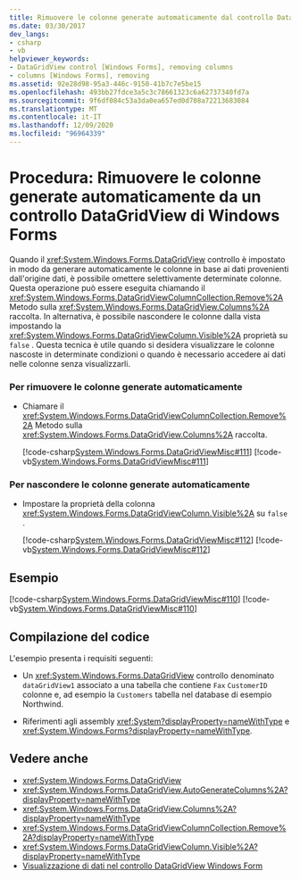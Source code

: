 ```yaml
---
title: Rimuovere le colonne generate automaticamente dal controllo DataGridView
ms.date: 03/30/2017
dev_langs:
- csharp
- vb
helpviewer_keywords:
- DataGridView control [Windows Forms], removing columns
- columns [Windows Forms], removing
ms.assetid: 92e28d98-95a3-446c-9150-41b7c7e5be15
ms.openlocfilehash: 493bb27fdce3a5c3c78661323c6a62737340fd7a
ms.sourcegitcommit: 9f6df084c53a3da0ea657ed0d708a72213683084
ms.translationtype: MT
ms.contentlocale: it-IT
ms.lasthandoff: 12/09/2020
ms.locfileid: "96964339"
---
```

# <a name="how-to-remove-autogenerated-columns-from-a-windows-forms-datagridview-control"></a>Procedura: Rimuovere le colonne generate automaticamente da un controllo DataGridView di Windows Forms
Quando il <xref:System.Windows.Forms.DataGridView> controllo è impostato in modo da generare automaticamente le colonne in base ai dati provenienti dall'origine dati, è possibile omettere selettivamente determinate colonne. Questa operazione può essere eseguita chiamando il <xref:System.Windows.Forms.DataGridViewColumnCollection.Remove%2A> Metodo sulla <xref:System.Windows.Forms.DataGridView.Columns%2A> raccolta. In alternativa, è possibile nascondere le colonne dalla vista impostando la <xref:System.Windows.Forms.DataGridViewColumn.Visible%2A> proprietà su `false` . Questa tecnica è utile quando si desidera visualizzare le colonne nascoste in determinate condizioni o quando è necessario accedere ai dati nelle colonne senza visualizzarli.  
  
### <a name="to-remove-autogenerated-columns"></a>Per rimuovere le colonne generate automaticamente  
  
- Chiamare il <xref:System.Windows.Forms.DataGridViewColumnCollection.Remove%2A> Metodo sulla <xref:System.Windows.Forms.DataGridView.Columns%2A> raccolta.  
  
     [!code-csharp[System.Windows.Forms.DataGridViewMisc#111](~/samples/snippets/csharp/VS_Snippets_Winforms/System.Windows.Forms.DataGridViewMisc/CS/datagridviewmisc.cs#111)]
     [!code-vb[System.Windows.Forms.DataGridViewMisc#111](~/samples/snippets/visualbasic/VS_Snippets_Winforms/System.Windows.Forms.DataGridViewMisc/VB/datagridviewmisc.vb#111)]  
  
### <a name="to-hide-autogenerated-columns"></a>Per nascondere le colonne generate automaticamente  
  
- Impostare la proprietà della colonna <xref:System.Windows.Forms.DataGridViewColumn.Visible%2A> su `false` .  
  
     [!code-csharp[System.Windows.Forms.DataGridViewMisc#112](~/samples/snippets/csharp/VS_Snippets_Winforms/System.Windows.Forms.DataGridViewMisc/CS/datagridviewmisc.cs#112)]
     [!code-vb[System.Windows.Forms.DataGridViewMisc#112](~/samples/snippets/visualbasic/VS_Snippets_Winforms/System.Windows.Forms.DataGridViewMisc/VB/datagridviewmisc.vb#112)]  
  
## <a name="example"></a>Esempio  
 [!code-csharp[System.Windows.Forms.DataGridViewMisc#110](~/samples/snippets/csharp/VS_Snippets_Winforms/System.Windows.Forms.DataGridViewMisc/CS/datagridviewmisc.cs#110)]
 [!code-vb[System.Windows.Forms.DataGridViewMisc#110](~/samples/snippets/visualbasic/VS_Snippets_Winforms/System.Windows.Forms.DataGridViewMisc/VB/datagridviewmisc.vb#110)]  
  
## <a name="compiling-the-code"></a>Compilazione del codice  
 L'esempio presenta i requisiti seguenti:  
  
- Un <xref:System.Windows.Forms.DataGridView> controllo denominato `dataGridView1` associato a una tabella che contiene `Fax` `CustomerID` colonne e, ad esempio la `Customers` tabella nel database di esempio Northwind.  
  
- Riferimenti agli assembly <xref:System?displayProperty=nameWithType> e <xref:System.Windows.Forms?displayProperty=nameWithType>.  
  
## <a name="see-also"></a>Vedere anche

- <xref:System.Windows.Forms.DataGridView>
- <xref:System.Windows.Forms.DataGridView.AutoGenerateColumns%2A?displayProperty=nameWithType>
- <xref:System.Windows.Forms.DataGridView.Columns%2A?displayProperty=nameWithType>
- <xref:System.Windows.Forms.DataGridViewColumnCollection.Remove%2A?displayProperty=nameWithType>
- <xref:System.Windows.Forms.DataGridViewColumn.Visible%2A?displayProperty=nameWithType>
- [Visualizzazione di dati nel controllo DataGridView Windows Form](displaying-data-in-the-windows-forms-datagridview-control.md)
